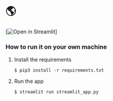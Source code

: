 # :earth_americas:
[![Open in Streamlit](https://static.streamlit.io/badges/streamlit_badge_black_white.svg)]

### How to run it on your own machine

1. Install the requirements

   ```
   $ pip3 install -r requirements.txt
   ```

2. Run the app

   ```
   $ streamlit run streamlit_app.py
   ```
